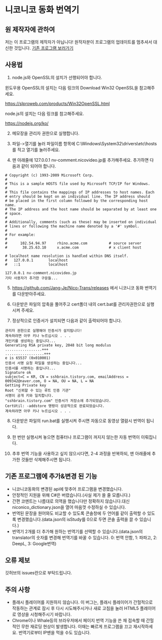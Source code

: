 ﻿# 니코니코 동화 번역기

## 원 제작자에 관하여

저는 이 프로그램의 제작자가 아닙니다! 원작자분이 프로그램의 업데이트를 멈추셔서 대신한 것입니다.
[기존 프로그램 보러가기](https://github.com/009342/Nico-Nico-Video-Translator)

## 사용법

1. node.js와 OpenSSL의 설치가 선행되어야 합니다.

윈도우용 OpenSSL의 설치는 다음 링크의 Download Win32 OpenSSL을 참고해주세요.

https://slproweb.com/products/Win32OpenSSL.html

node.js의 설치는 다음 링크를 참고해주세요.

https://nodejs.org/ko/

2. 메모장을 관리자 권한으로 실행합니다.

3. 파일->열기를 눌러 파일이름 항목에 C:\Windows\System32\drivers\etc\hosts 를 적고 열기를 눌러주세요. 

4. 맨 아래줄에 127.0.0.1 nv-comment.nicovideo.jp를 추가해주세요. 추가하면 다음과 같이 되어야 합니다.
<pre><code># Copyright (c) 1993-2009 Microsoft Corp.
#
# This is a sample HOSTS file used by Microsoft TCP/IP for Windows.
#
# This file contains the mappings of IP addresses to host names. Each
# entry should be kept on an individual line. The IP address should
# be placed in the first column followed by the corresponding host name.
# The IP address and the host name should be separated by at least one
# space.
#
# Additionally, comments (such as these) may be inserted on individual
# lines or following the machine name denoted by a '#' symbol.
#
# For example:
#
#      102.54.94.97     rhino.acme.com          # source server
#       38.25.63.10     x.acme.com              # x client host

# localhost name resolution is handled within DNS itself.
#	127.0.0.1       localhost
#	::1             localhost

127.0.0.1 nv-comment.nicovideo.jp
기타 사용자가 추가한 구문들...</pre></code>

5. https://github.com/Jang-Je/Nico-Trans/releases 에서 니코니코 동화 번역기를 다운받아주세요.

6. 다운받은 파일의 압축을 풀어주고 cert폴더 내의 cert.bat를 관리자권한으로 실행시켜 주세요.

7. 정상적으로 인증서가 설치되면 다음과 같이 출력되어야 합니다.
<pre><code>관리자 권한으로 실행해야 인증서가 설치됩니다!
계속하려면 아무 키나 누르십시오 . . .
개인키를 생성하는 중입니다...
Generating RSA private key, 2048 bit long modulus
.................+++
..................+++
e is 65537 (0x010001)
인증서 서명 요청 파일을 생성하는 중입니다...
인증서를 서명하는 중입니다...
Signature ok
subject=C = KR, CN = sshbrain.tistory.com, emailAddress = 009342@naver.com, O = NA, OU = NA, L = NA
Getting Private key
Root "신뢰할 수 있는 루트 인증 기관"
서명이 공개 키와 일치합니다.
"sshbrain.tistory.com" 인증서가 저장소에 추가되었습니다.
CertUtil: -addstore 명령이 성공적으로 완료되었습니다.
계속하려면 아무 키나 누르십시오 . . .
</pre></code>

8. 다운받은 파일의 run.bat를 실행시켜 주시면 자동으로 동영상 열람시 번역이 됩니다.

9. 한 번만 실행시켜 놓으면 컴퓨터나 프로그램이 꺼지지 않는한 자동 번역이 이뤄집니다.

10. 추후 번역 기능을 사용하고 싶지 않으시다면, 2-4 과정을 반복하되, 맨 아래줄에 추가한 것들만 삭제해주시면 됩니다.

## 기존 프로그램에 추가&변경 된 기능

- 니코니코동화의 변경된 api에 맞추어 프로그램을 변경했습니다.
- 안정적인 지원을 위해 C#은 버렸습니다.(사실 제가 쓸 줄 모릅니다.)
- 간편 코멘트는 나름대로 의역을 했습니다만 정확하지 않습니다.대신 niconico_dictionary.json을 열어 마음껏 수정하실 수 있습니다.
- 번역된 문장을 원어와도 비교할 수 있도록 콘솔창에 두 언어를 같이 출력할 수 있도록 변경했습니다.(data.json의 isStudy를 0으로 두면 콘솔 출력을 끌 수 있습니다.)
- 번역기 2개를 더 추가해 원하는 번역기를 선택할 수 있습니다.(data.json의 translator의 숫자를 변경해 번역기를 바꿀 수 있습니다. 0: 번역 안함, 1: 파파고, 2: DeepL, 3: Google번역)

## 오류 제보
깃허브의 issues란으로 부탁드립니다.

## 주의 사항

- 플래시 플레이어를 지원하지 않습니다. 이 버그는, 플래시 플레이어가 간헐적으로 작동하는 관계로 잠시 후 다시 시도해주시거나 새로 고침을 눌러 HTML5 플레이어로 영상을 시청해주시기 바랍니다.
- Chrome이나 Whale등의 브라우저에서 페이지 번역 기능을 쓴 채 접속할 때 간헐적인 무한 재로딩 현상이 발생합니다. 이때는 빠르게 프로그램을 끄고 재시작하세요. 번역기로부터 IP밴을 먹을 수도 있습니다.